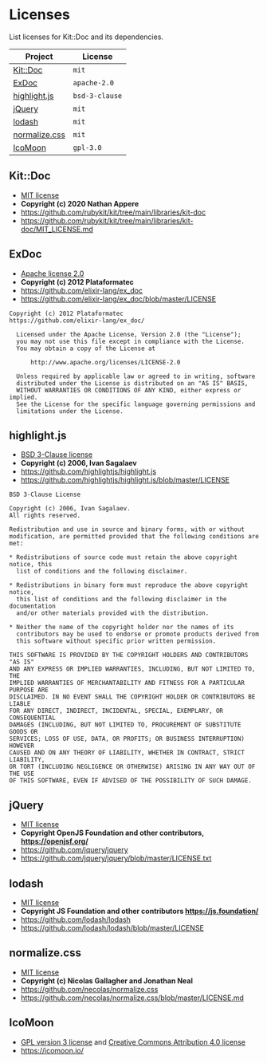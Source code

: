 # Licenses

List licenses for Kit::Doc and its dependencies.

| Project | License |
| ------- | ------- |
| [Kit::Doc](#kitdoc) | `mit` |
| [ExDoc](#exdoc) | `apache-2.0` |
| [highlight.js](#highlightjs) | `bsd-3-clause` |
| [jQuery](#jquery) | `mit` |
| [lodash](#lodash) | `mit` |
| [normalize.css](#normalizecss) | `mit` |
| [IcoMoon](#icomoon) | `gpl-3.0` |

## Kit::Doc
- [MIT license](http://www.opensource.org/licenses/mit-license.php)
- **Copyright (c) 2020 Nathan Appere**
- https://github.com/rubykit/kit/tree/main/libraries/kit-doc
- https://github.com/rubykit/kit/tree/main/libraries/kit-doc/MIT_LICENSE.md

## ExDoc
- [Apache license 2.0](http://www.apache.org/licenses/LICENSE-2.0)
- **Copyright (c) 2012 Plataformatec**
- https://github.com/elixir-lang/ex_doc
- https://github.com/elixir-lang/ex_doc/blob/master/LICENSE

```
Copyright (c) 2012 Plataformatec
https://github.com/elixir-lang/ex_doc/

  Licensed under the Apache License, Version 2.0 (the "License");
  you may not use this file except in compliance with the License.
  You may obtain a copy of the License at

      http://www.apache.org/licenses/LICENSE-2.0

  Unless required by applicable law or agreed to in writing, software
  distributed under the License is distributed on an "AS IS" BASIS,
  WITHOUT WARRANTIES OR CONDITIONS OF ANY KIND, either express or implied.
  See the License for the specific language governing permissions and
  limitations under the License.
```


## highlight.js
- [BSD 3-Clause license](https://opensource.org/licenses/BSD-3-Clause)
- **Copyright (c) 2006, Ivan Sagalaev**
- https://github.com/highlightjs/highlight.js
- https://github.com/highlightjs/highlight.js/blob/master/LICENSE

```
BSD 3-Clause License

Copyright (c) 2006, Ivan Sagalaev.
All rights reserved.

Redistribution and use in source and binary forms, with or without
modification, are permitted provided that the following conditions are met:

* Redistributions of source code must retain the above copyright notice, this
  list of conditions and the following disclaimer.

* Redistributions in binary form must reproduce the above copyright notice,
  this list of conditions and the following disclaimer in the documentation
  and/or other materials provided with the distribution.

* Neither the name of the copyright holder nor the names of its
  contributors may be used to endorse or promote products derived from
  this software without specific prior written permission.

THIS SOFTWARE IS PROVIDED BY THE COPYRIGHT HOLDERS AND CONTRIBUTORS "AS IS"
AND ANY EXPRESS OR IMPLIED WARRANTIES, INCLUDING, BUT NOT LIMITED TO, THE
IMPLIED WARRANTIES OF MERCHANTABILITY AND FITNESS FOR A PARTICULAR PURPOSE ARE
DISCLAIMED. IN NO EVENT SHALL THE COPYRIGHT HOLDER OR CONTRIBUTORS BE LIABLE
FOR ANY DIRECT, INDIRECT, INCIDENTAL, SPECIAL, EXEMPLARY, OR CONSEQUENTIAL
DAMAGES (INCLUDING, BUT NOT LIMITED TO, PROCUREMENT OF SUBSTITUTE GOODS OR
SERVICES; LOSS OF USE, DATA, OR PROFITS; OR BUSINESS INTERRUPTION) HOWEVER
CAUSED AND ON ANY THEORY OF LIABILITY, WHETHER IN CONTRACT, STRICT LIABILITY,
OR TORT (INCLUDING NEGLIGENCE OR OTHERWISE) ARISING IN ANY WAY OUT OF THE USE
OF THIS SOFTWARE, EVEN IF ADVISED OF THE POSSIBILITY OF SUCH DAMAGE.
```

## jQuery
- [MIT license](http://www.opensource.org/licenses/mit-license.php)
- **Copyright OpenJS Foundation and other contributors, https://openjsf.org/**
- https://github.com/jquery/jquery
- https://github.com/jquery/jquery/blob/master/LICENSE.txt

## lodash
- [MIT license](http://www.opensource.org/licenses/mit-license.php)
- **Copyright JS Foundation and other contributors https://js.foundation/**
- https://github.com/lodash/lodash
- https://github.com/lodash/lodash/blob/master/LICENSE

## normalize.css
- [MIT license](http://www.opensource.org/licenses/mit-license.php)
- **Copyright (c) Nicolas Gallagher and Jonathan Neal**
- https://github.com/necolas/normalize.css
- https://github.com/necolas/normalize.css/blob/master/LICENSE.md

## IcoMoon
- [GPL version 3 license](https://www.gnu.org/licenses/gpl.html) and [Creative Commons Attribution 4.0 license](https://creativecommons.org/licenses/by/4.0/)
- https://icomoon.io/
